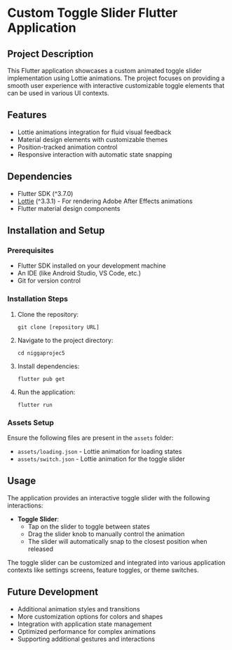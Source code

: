 # Custom Toggle Slider Flutter Application

## Project Description
This Flutter application showcases a custom animated toggle slider implementation using Lottie animations. The project focuses on providing a smooth user experience with interactive customizable toggle elements that can be used in various UI contexts.

## Features
- Lottie animations integration for fluid visual feedback
- Material design elements with customizable themes
- Position-tracked animation control
- Responsive interaction with automatic state snapping

## Dependencies
- Flutter SDK (^3.7.0)
- [Lottie](https://pub.dev/packages/lottie) (^3.3.1) - For rendering Adobe After Effects animations
- Flutter material design components

## Installation and Setup

### Prerequisites
- Flutter SDK installed on your development machine
- An IDE (like Android Studio, VS Code, etc.)
- Git for version control

### Installation Steps
1. Clone the repository:
   ```
   git clone [repository URL]
   ```

2. Navigate to the project directory:
   ```
   cd niggaprojec5
   ```

3. Install dependencies:
   ```
   flutter pub get
   ```

4. Run the application:
   ```
   flutter run
   ```

### Assets Setup
Ensure the following files are present in the `assets` folder:
- `assets/loading.json` - Lottie animation for loading states
- `assets/switch.json` - Lottie animation for the toggle slider

## Usage
The application provides an interactive toggle slider with the following interactions:

- **Toggle Slider**:
  - Tap on the slider to toggle between states
  - Drag the slider knob to manually control the animation
  - The slider will automatically snap to the closest position when released

The toggle slider can be customized and integrated into various application contexts like settings screens, feature toggles, or theme switches.

## Future Development
- Additional animation styles and transitions
- More customization options for colors and shapes
- Integration with application state management
- Optimized performance for complex animations
- Supporting additional gestures and interactions

